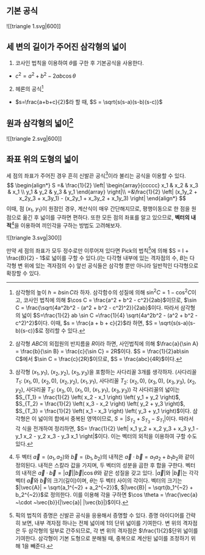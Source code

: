 ## 기본 공식
![[triangle 1.svg|600]]

## 세 변의 길이가 주어진 삼각형의 넓이
1. 코사인 법칙을 이용하여 $\theta$를 구한 후 기본공식을 사용한다.
- $c^2=a^2+b^2-2ab \cos \theta$
2. 헤론의 공식[^1]
- $s=\frac{a+b+c}{2}$라 할 때, $S = \sqrt{s(s-a)(s-b)(s-c)}$

## 원과 삼각형의 넓이[^2]
![[triangle 2.svg|600]]
## 좌표 위의 도형의 넓이
세 점의 좌표가 주어진 경우 흔히 신발끈 공식[^3]이라 불리는 공식을 이용할 수 있다. 
$$
\begin{align*}
S =& \frac{1}{2} \left| \begin{array}{ccccc} x_1 & x_2 & x_3 & x_1 \\ y_1 & y_2 & y_3 & y_1 \end{array} \right|\\
=&\frac{1}{2} \left| (x_1y_2 + x_2y_3 + x_3y_1) - (x_2y_1 + x_3y_2 + x_1y_3) \right|
\end{align*}
$$
이때, 점 $(x_1, ~y_1)$이 원점인 경우, 계산식이 매우 간단해지므로, 평행이동으로 한 점을 원점으로 옮긴 후 넓이를 구하면 편하다. 또한 모든 점의 좌표를 알고 있으므로, **벡터의 내적**[^4]을 이용하여 끼인각을 구하는 방법도 고려해보자. 

![[triangle 3.svg|300]]

만약 세 점의 좌표가 모두 정수로만 이루어져 있다면 Pick의 법칙[^5]에 의해 $S = I + \frac{B}{2} - 1$로 넓이를 구할 수 있다.($I$는 다각형 내부에 있는 격자점의 수, $B$는 다각형 변 위에 있는 격자점의 수) 앞선 공식들은 삼각형 뿐만 아니라 일반적인 다각형으로 확장할 수 있다.

[^1]: 삼각형의 높이 $h = b \sin C$라 하자. 삼각함수의 성질에 의해 $\sin^2 C = 1 - \cos^2 C$이고, 코사인 법칙에 의해 $\cos C = \frac{a^2 + b^2 - c^2}{2ab}$이므로, $\sin C = \frac{\sqrt{4a^2b^2 - (a^2 + b^2 - c^2)^2}}{2ab}$이다. 따라서 삼각형의 넓이 $S=\frac{1}{2} ab \sin C =\frac{1}{4} \sqrt{4a^2b^2 - (a^2 + b^2 - c^2)^2}$이다. 이때, $s = \frac{a + b + c}{2}$라 하면, $S = \sqrt{s(s-a)(s-b)(s-c)}$로 정리할 수 있다.
[^2]: 삼각형 $ABC$의 외접원의 반지름을 $R$이라 하면, 사인법칙에 의해 $\frac{a}{\sin A} = \frac{b}{\sin B} = \frac{c}{\sin C} = 2R$이다. $S = \frac{1}{2}ab\sin C$에서 $\sin C = \frac{c}{2R}$이므로, $S = \frac{abc}{4R}$이다.
[^3]: 삼각형 $(x_1, y_1)$, $(x_2, y_2)$, $(x_3, y_3)$을 포함하는 사다리꼴 3개를 생각하자. (사다리꼴 $T_1$: $(x_1, 0)$, $(x_2, 0)$, $(x_2, y_2)$, $(x_1, y_1)$, 사다리꼴 $T_2$: $(x_2, 0)$, $(x_3, 0)$, $(x_3, y_3)$, $(x_2, y_2)$, 사다리꼴 $T_3$: $(x_3, 0)$, $(x_1, 0)$, $(x_1, y_1)$, $(x_3, y_3)$) 각 사다리꼴의 넓이는 $S_{T_1} = \frac{1}{2} \left( x_2 - x_1 \right) \left( y_1 + y_2 \right)$, $S_{T_2} = \frac{1}{2} \left( x_3 - x_2 \right) \left( y_2 + y_3 \right)$, $S_{T_3} = \frac{1}{2} \left( x_1 - x_3 \right) \left( y_3 + y_1 \right)$이다. 삼각형은 이 넓이의 합에서 중복된 영역이므로, $S = |S_{T_2} +S_{T_3}-S_{T_1}|$이다. 따라서 각 식을 전개하여 정리하면, $S= \frac{1}{2} \left| x_1 y_2 + x_2 y_3 + x_3 y_1 - y_1 x_2 - y_2 x_3 - y_3 x_1 \right|$이다. 이는 벡터의 외적을 이용하여 구할 수도 있다.
[^4]: 두 벡터 $\vec{a} = (a_1, a_2)$와 $\vec{b} = (b_1, b_2)$의 내적은 $\vec{a} \cdot \vec{b} = a_1 a_2 + b_1 b_2$와 같이 정의된다. 내적은 스칼라 값을 가지며, 두 벡터의 성분을 곱한 후 합을 구한다. 벡터의 내적은 $\vec{a} \cdot \vec{b} = |\vec{a}| |\vec{b}| \cos \theta$와 같은 성질을 갖고 있다. $|\vec{a}|$와 $|\vec{b}|$는 각각 벡터 $\vec{a}$와 $\vec{b}$의 크기(길이)이며, $\theta$는 두 벡터 사이의 각이다. 벡터의 크기는 $|\vec{A}| = \sqrt{a_1^{~2} + a_2^{~2}}$, $|\vec{B}| = \sqrt{b_1^{~2} + b_2^{~2}}$로 정의한다. 이를 이용해 각을 구하면 $\cos \theta = \frac{\vec{a} ~\cdot ~\vec{b}}{|\vec{a}| |\vec{b}|}$이다.
[^5]: 픽의 법칙의 증명은 신발끈 공식을 응용해서 증명할 수 있다. 증명 아이디어를 간략히 보면, 내부 격자점 하나는 전체 넓이에 $1$의 단위 넓이를 기여한다. 변 위의 격자점은 두 삼각형의 일부로 간주되므로, 각 변 위의 격자점은 $\frac{1}{2}$단위 넓이를 기여한다. 삼각형이 기본 도형으로 분해될 때, 중복으로 계산된 넓이를 조정하기 위해 $1$을 빼준다.